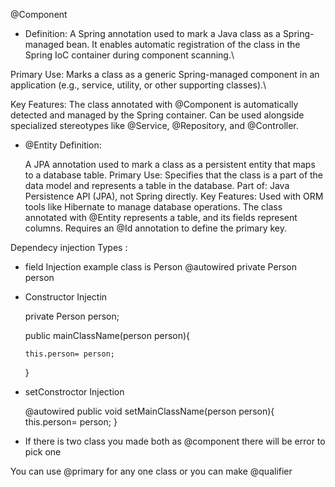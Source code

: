 @Component
  - Definition: A Spring annotation used to mark a Java class as a Spring-managed bean. It enables automatic registration of the class in the Spring IoC container during component scanning.\

Primary Use: 
        Marks a class as a generic Spring-managed component in an application (e.g., service, utility, or other supporting classes).\

Key Features:
The class annotated with @Component is automatically detected and managed by the Spring container.
Can be used alongside specialized stereotypes like @Service, @Repository, and @Controller.


- @Entity
Definition:

   A JPA annotation used to mark a class as a persistent entity that maps to a database table.
Primary Use: Specifies that the class is a part of the data model and represents a table in the database.
Part of: Java Persistence API (JPA), not Spring directly.
Key Features:
Used with ORM tools like Hibernate to manage database operations.
The class annotated with @Entity represents a table, and its fields represent columns.
Requires an @Id annotation to define the primary key.



Dependecy injection Types : 
  
  
  - field Injection
    example class is Person
    @autowired
    private Person person 
  - Constructor Injectin

    private Person person;

    public mainClassName(person person){

        this.person= person;
    }

  - setConstroctor Injection

    @autowired
    public void setMainClassName(person person){
            this.person= person;
    }



  - If there is two class you made both as @component there will be error to pick one

  You can use @primary for any one class
  or you can make @qualifier

    
